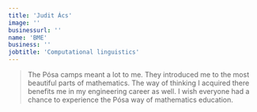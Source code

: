 ```yaml
---
title: 'Judit Ács'
image: ''
businessurl: ''
name: 'BME'
business: ''
jobtitle: 'Computational linguistics'
---
```


> The Pósa camps meant a lot to me. They introduced me to the most beautiful parts of mathematics. The way of thinking I acquired there benefits me in my engineering career as well. I wish everyone had a chance to experience the Pósa way of mathematics education.
